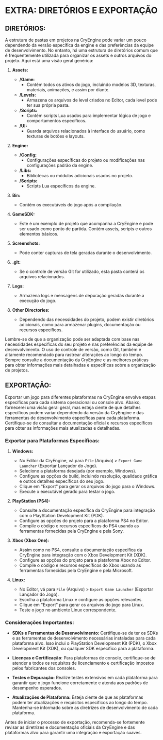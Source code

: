 # EXTRA: DIRETÓRIOS E EXPORTAÇÃO
## DIRETÓRIOS:
A estrutura de pastas em projetos na CryEngine pode variar um pouco dependendo da versão específica da engine e das preferências da equipe de desenvolvimento. No entanto, há uma estrutura de diretórios comum que é frequentemente utilizada para organizar os assets e outros arquivos do projeto. Aqui está uma visão geral genérica:

1. **Assets:**
   - **/Game:**
     - Contém todos os ativos do jogo, incluindo modelos 3D, texturas, materiais, animações, e assim por diante.
   - **/Levels:**
     - Armazena os arquivos de level criados no Editor, cada level pode ter sua própria pasta.
   - **/Scripts:**
     - Contém scripts Lua usados para implementar lógica de jogo e comportamentos específicos.
   - **/UI:**
     - Guarda arquivos relacionados à interface do usuário, como texturas de botões e layouts.

2. **Engine:**
   - **/Config:**
     - Configurações específicas do projeto ou modificações nas configurações padrão da engine.
   - **/Libs:**
     - Bibliotecas ou módulos adicionais usados no projeto.
   - **/Scripts:**
     - Scripts Lua específicos da engine.

3. **Bin:**
   - Contém os executáveis do jogo após a compilação.

4. **GameSDK:**
   - Este é um exemplo de projeto que acompanha a CryEngine e pode ser usado como ponto de partida. Contém assets, scripts e outros elementos básicos.

5. **Screenshots:**
   - Pode conter capturas de tela geradas durante o desenvolvimento.

6. **.git:**
   - Se o controle de versão Git for utilizado, esta pasta conterá os arquivos relacionados.

7. **Logs:**
   - Armazena logs e mensagens de depuração geradas durante a execução do jogo.

8. **Other Directories:**
   - Dependendo das necessidades do projeto, podem existir diretórios adicionais, como para armazenar plugins, documentação ou recursos específicos.

Lembre-se de que a organização pode ser adaptada com base nas necessidades específicas do seu projeto e nas preferências da equipe de desenvolvimento. O uso de controle de versão, como Git, também é altamente recomendado para rastrear alterações ao longo do tempo. Sempre consulte a documentação da CryEngine e as melhores práticas para obter informações mais detalhadas e específicas sobre a organização de projetos.

## EXPORTAÇÃO:
Exportar um jogo para diferentes plataformas na CryEngine envolve etapas específicas para cada sistema operacional ou console alvo. Abaixo, fornecerei uma visão geral geral, mas esteja ciente de que detalhes específicos podem variar dependendo da versão da CryEngine e das ferramentas de desenvolvimento específicas para cada plataforma. Certifique-se de consultar a documentação oficial e recursos específicos para obter as informações mais atualizadas e detalhadas.

### Exportar para Plataformas Específicas:
1. **Windows:**
   - No Editor da CryEngine, vá para `File` (Arquivo) > `Export Game Launcher` (Exportar Lançador do Jogo).
   - Selecione a plataforma desejada (por exemplo, Windows).
   - Configure as opções de build, incluindo resolução, qualidade gráfica e outros detalhes específicos do seu jogo.
   - Clique em "Export" para gerar os arquivos do jogo para o Windows.
   - Execute o executável gerado para testar o jogo.

2. **PlayStation (PS4):**
   - Consulte a documentação específica da CryEngine para integração com o PlayStation Development Kit (PDK).
   - Configure as opções do projeto para a plataforma PS4 no Editor.
   - Compile o código e recursos específicos do PS4 usando as ferramentas fornecidas pela CryEngine e pela Sony.

3. **Xbox (Xbox One):**
   - Assim como no PS4, consulte a documentação específica da CryEngine para integração com o Xbox Development Kit (XDK).
   - Configure as opções do projeto para a plataforma Xbox no Editor.
   - Compile o código e recursos específicos do Xbox usando as ferramentas fornecidas pela CryEngine e pela Microsoft.

4. **Linux:**
   - No Editor, vá para `File` (Arquivo) > `Export Game Launcher` (Exportar Lançador do Jogo).
   - Escolha a plataforma Linux e configure as opções relevantes.
   - Clique em "Export" para gerar os arquivos do jogo para Linux.
   - Teste o jogo no ambiente Linux correspondente.

### Considerações Importantes:
- **SDKs e Ferramentas de Desenvolvimento:**
  Certifique-se de ter os SDKs e as ferramentas de desenvolvimento necessárias instaladas para cada plataforma alvo. Isso inclui o PlayStation Development Kit (PDK), o Xbox Development Kit (XDK), ou qualquer SDK específico para a plataforma.

- **Licenças e Certificação:**
  Para plataformas de console, certifique-se de atender a todos os requisitos de licenciamento e certificação impostos pelos fabricantes dos consoles.

- **Testes e Depuração:**
  Realize testes extensivos em cada plataforma para garantir que o jogo funcione corretamente e atenda aos padrões de desempenho esperados.

- **Atualizações de Plataforma:**
  Esteja ciente de que as plataformas podem ter atualizações e requisitos específicos ao longo do tempo. Mantenha-se informado sobre as diretrizes de desenvolvimento de cada plataforma.

Antes de iniciar o processo de exportação, recomenda-se fortemente revisar as diretrizes e documentação oficiais da CryEngine e das plataformas alvo para garantir uma integração e exportação suaves.